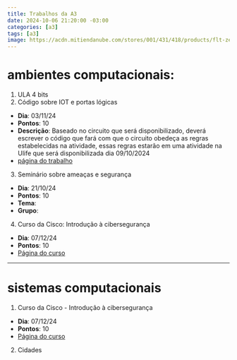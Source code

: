 ```yaml
---
title: Trabalhos da A3
date: 2024-10-06 21:20:00 -03:00
categories: [a3]
tags: [a3]
image: https://acdn.mitiendanube.com/stores/001/431/418/products/flt-zevxwaijkrs1-fd971a401c1147a60a16834076806457-1024-1024.jpg
---
```


# ambientes computacionais:
1. ULA 4 bits
2. Código sobre IOT e portas lógicas
  - **Dia**: 03/11/24
  - **Pontos**: 10
  - **Descrição**: Baseado no circuito que será disponibilizado, deverá escrever o código que fará com que o circuito obedeça as regras estabelecidas na atividade, essas regras estarão em uma atividade na Ulife que será disponibilizada dia 09/10/2024
  - <a href="https://wokwi.com/">página do trabalho</a>

3. Seminário sobre ameaças e segurança
  - **Dia**: 21/10/24
  - **Pontos**: 10
  - **Tema**:
  - **Grupo**:
4. Curso da Cisco: Introdução à cibersegurança
  - **Dia**: 07/12/24
  - **Pontos**: 10
  - <a href="https://www.netacad.com/courses/introduction-to-cybersecurity?courseLang=pt-BR">Página do curso</a>

---

# sistemas computacionais
1. Curso da Cisco - Introdução à cibersegurança
  - **Dia**: 07/12/24
  - **Pontos**: 10
  - <a href="https://www.netacad.com/pt/courses/networking-basics?courseLang=pt-BR">Página do curso</a>
2. Cidades

